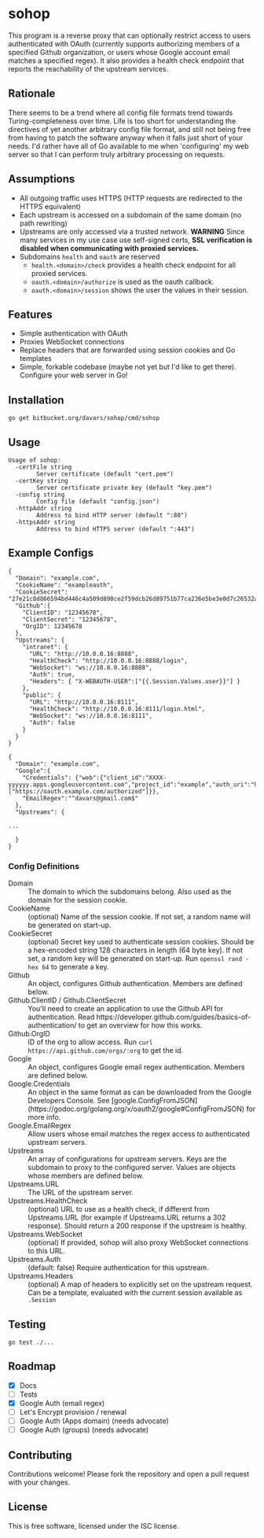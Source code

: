# sohop

This program is a reverse proxy that can optionally restrict access to users authenticated with OAuth (currently
supports authorizing members of a specified Github organization, or users whose Google account email matches a
specified regex).  It also provides a health check endpoint that reports the reachability of the upstream services.

## Rationale

There seems to be a trend where all config file formats trend towards Turing-completeness over time.  Life is too short for
understanding the directives of yet another arbitrary config file format, and still not being free from having to
patch the software anyway when it falls just short of your needs.  I'd rather have all of Go available to me when
'configuring' my web server so that I can perform truly arbitrary processing on requests.

## Assumptions

* All outgoing traffic uses HTTPS (HTTP requests are redirected to the HTTPS equivalent)
* Each upstream is accessed on a subdomain of the same domain (no path rewriting)
* Upstreams are only accessed via a trusted network.  **WARNING** Since many services in my use case use self-signed
certs, **SSL verification is disabled when communicating with proxied services.**
* Subdomains `health` and `oauth` are reserved
  * `health.<domain>/check` provides a health check endpoint for all proxied services.  
  * `oauth.<domain>/authorize` is used as the oauth callback.
  * `oauth.<domain>/session` shows the user the values in their session.

## Features

* Simple authentication with OAuth
* Proxies WebSocket connections
* Replace headers that are forwarded using session cookies and Go templates
* Simple, forkable codebase (maybe not yet but I'd like to get there).  Configure your web server in Go!

## Installation

`go get bitbucket.org/davars/sohop/cmd/sohop`

## Usage

```
Usage of sohop:
  -certFile string
    	Server certificate (default "cert.pem")
  -certKey string
    	Server certificate private key (default "key.pem")
  -config string
    	Config file (default "config.json")
  -httpAddr string
    	Address to bind HTTP server (default ":80")
  -httpsAddr string
    	Address to bind HTTPS server (default ":443")
```

## Example Configs

```
{
  "Domain": "example.com",
  "CookieName": "exampleauth",
  "CookieSecret": "27e21c8d866594bd446c4a509d890ce2f59dcb26d89751b77ca236e5be3e0d7c26532a60e1ed9fd4f7b924e363d64e7a44a56dd57d84cf34eb7f0db0e19889f5",
  "Github":{
    "ClientID": "12345678",
    "ClientSecret": "12345678",
    "OrgID": 12345678
  },
  "Upstreams": {
    "intranet": {
      "URL": "http://10.0.0.16:8888",
      "HealthCheck": "http://10.0.0.16:8888/login",
      "WebSocket": "ws://10.0.0.16:8888",
      "Auth": true,
      "Headers": { "X-WEBAUTH-USER":["{{.Session.Values.user}}"] }
    },
    "public": {
      "URL": "http://10.0.0.16:8111",
      "HealthCheck": "http://10.0.0.16:8111/login.html",
      "WebSocket": "ws://10.0.0.16:8111",
      "Auth": false
    }
  }
}
```


```
{
  "Domain": "example.com",
  "Google":{
    "Credentials": {"web":{"client_id":"XXXX-yyyyyy.apps.googleusercontent.com","project_id":"example","auth_uri":"https://accounts.google.com/o/oauth2/auth","token_uri":"https://accounts.google.com/o/oauth2/token","auth_provider_x509_cert_url":"https://www.googleapis.com/oauth2/v1/certs","client_secret":"zzzzZZzzZZ","redirect_uris":["https://oauth.example.com/authorized"]}},
    "EmailRegex":"^davars@gmail.com$"
  },
  "Upstreams": {

...

  }
}
```


### Config Definitions

<dl>
  <dt>Domain</dt>
  <dd>The domain to which the subdomains belong.  Also used as the domain for the session cookie.</dd>
  <dt>CookieName</dt>
  <dd>(optional) Name of the session cookie.  If not set, a random name will be generated on start-up.</dd>
  <dt>CookieSecret</dt>
  <dd>(optional) Secret key used to authenticate session cookies. Should be a hex-encoded string 128 characters in length (64 byte key).  If not set, a random key will be generated on start-up.  Run <code>openssl rand -hex 64</code> to generate a key.</dd>
  <dt>Github</dt>
  <dd>An object, configures Github authentication.  Members are defined below.</dd>
  <dt>Github.ClientID / Github.ClientSecret</dt>
  <dd>You'll need to create an application to use the Github API for authentication.  Read https://developer.github.com/guides/basics-of-authentication/ to get an overview for how this works.</dd>
  <dt>Github.OrgID</dt>
  <dd>ID of the org to allow access. Run <code>curl https://api.github.com/orgs/:org</code> to get the id.</dd>
  <dt>Google</dt>
  <dd>An object, configures Google email regex authentication.  Members are defined below.</dd>
  <dt>Google.Credentials</dt>
  <dd>An object in the same format as can be downloaded from the Google Developers Console.
  See [google.ConfigFromJSON](https://godoc.org/golang.org/x/oauth2/google#ConfigFromJSON) for more info.</dd>
  <dt>Google.EmailRegex</dt>
  <dd>Allow users whose email matches the regex access to authenticated upstream servers.</dd>
  <dt>Upstreams</dt>
  <dd>An array of configurations for upstream servers.  Keys are the subdomain to proxy to the configured server.  Values are objects whose members are defined below.</dd>
  <dt>Upstreams.URL</dt>
  <dd>The URL of the upstream server.</dd>
  <dt>Upstreams.HealthCheck</dt>
  <dd>(optional) URL to use as a health check, if different from Upstreams.URL (for example if Upstreams.URL returns a 302 response).  Should return a 200 response if the upstream is healthy.</dd>
  <dt>Upstreams.WebSocket</dt>
  <dd>(optional) If provided, sohop will also proxy WebSocket connections to this URL.</dd>
  <dt>Upstreams.Auth</dt>
  <dd>(default: false) Require authentication for this upstream.</dd>
  <dt>Upstreams.Headers</dt>
  <dd>(optional) A map of headers to explicitly set on the upstream request.  Can be a template, evaluated with the current session available as <code>.Session</code></dd>
</dl>


## Testing

```
go test ./...
```

## Roadmap

- [x] Docs
- [ ] Tests
- [x] Google Auth (email regex)
- [ ] Let's Encrypt provision / renewal
- [ ] Google Auth (Apps domain) (needs advocate)
- [ ] Google Auth (groups) (needs advocate)

## Contributing ##

Contributions welcome! Please fork the repository and open a pull request
with your changes.

## License ##

This is free software, licensed under the ISC license.
